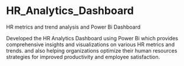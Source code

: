 # HR_Analytics_Dashboard
HR metrics and trend analysis and Power Bi Dashboard

Developed the HR Analytics Dashboard using Power Bi which provides comprehensive insights and visualizations on various HR metrics and trends. and also helping organizations optimize their human resources strategies for improved productivity and employee satisfaction.
